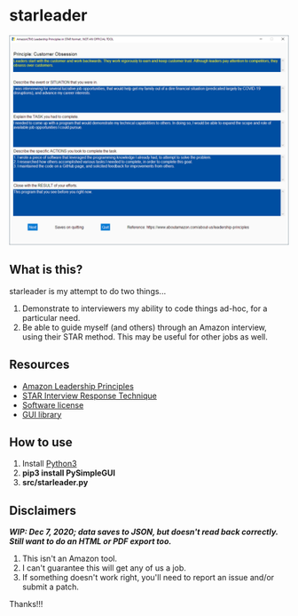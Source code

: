 # starleader

![Introductory image](starleader_intro.png)

## What is this?

starleader is my attempt to do two things...

1. Demonstrate to interviewers my ability to code things ad-hoc, for a particular need.
2. Be able to guide myself (and others) through an Amazon interview, using their STAR method. This may be useful for other jobs as well.

## Resources

- [Amazon Leadership Principles](https://www.aboutamazon.com/about-us/leadership-principles)
- [STAR Interview Response Technique](https://www.thebalancecareers.com/what-is-the-star-interview-response-technique-2061629)
- [Software license](https://choosealicense.com/licenses/apache-2.0/)
- [GUI library](https://pysimplegui.readthedocs.io/)

## How to use

1. Install [Python3](https://www.python.org/)
2. **pip3 install PySimpleGUI**
3. **src/starleader.py**

## Disclaimers

***WIP: Dec 7, 2020; data saves to JSON, but doesn't read back correctly. Still want to do an HTML or PDF export too.***

1. This isn't an Amazon tool.
2. I can't guarantee this will get any of us a job.
3. If something doesn't work right, you'll need to report an issue and/or submit a patch.

Thanks!!!

